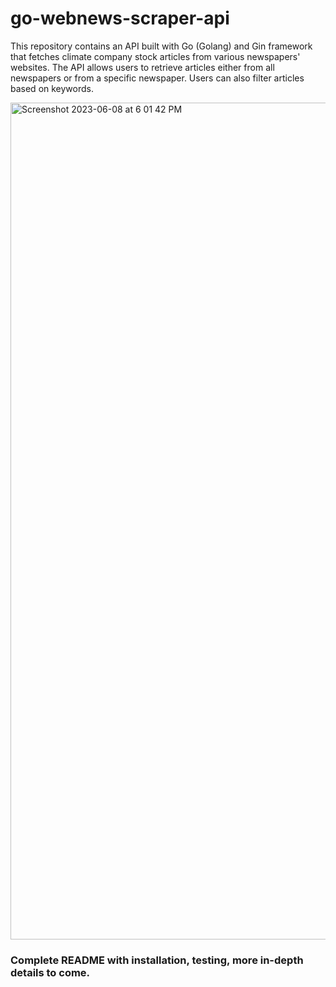 # go-webnews-scraper-api
This repository contains an API built with Go (Golang) and Gin framework that fetches climate company stock articles from various newspapers' websites. The API allows users to retrieve articles either from all newspapers or from a specific newspaper. Users can also filter articles based on keywords.

<img width="1339" alt="Screenshot 2023-06-08 at 6 01 42 PM" src="https://github.com/emiliocardenas/go-webnews-scraper-api/assets/75102547/5fa46a28-d012-4fde-8be5-035fa793361c">



### Complete README with installation, testing, more in-depth details to come. 
